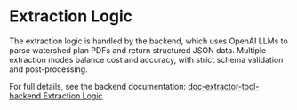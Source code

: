 # Extraction Logic

The extraction logic is handled by the backend, which uses OpenAI LLMs to parse watershed plan PDFs and return structured JSON data. Multiple extraction modes balance cost and accuracy, with strict schema validation and post-processing.

For full details, see the backend documentation: [doc-extractor-tool-backend Extraction Logic](https://github.com/aimoradajr/doc-extractor-tool-backend/blob/main/EXTRACTION_LOGIC.md)
